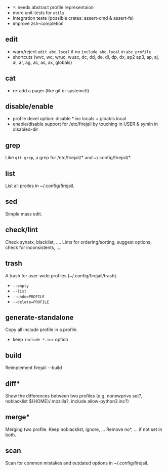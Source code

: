 
 + `*`: needs abstract profile representaion
 + more unit-tests for `utils`
 + Integration teste (possible crates: assert-cmd & assert-fs)
 + improve zsh-completion

edit
----

 - warn/reject `edit abc.local` if no `include abc.local` in `abc.profile`
 - shortcuts (wvc, wc, wruc, wusc, dc, dd, de, di, dp, dx, ap2 ap3, ap, aj, al, ar, ag, ac, as, ax, globals)

cat
---

 - re-add a pager (like git or systemctl)

disable/enable
--------------

 - profile devel option: disable *.inc locals + gloabls.local
 - enable/disable support for /etc/firejail by touching in USER & symln in disabled-dir

grep
----

Like `git grep`, a grep for /etc/firejail/* and ~/.config/firejail/*.

list
----

List all proiles in ~/.config/firejail.

sed
---

Simple mass edit.

check/lint
----------

Check synatx, blacklist, ….
Lints for ordering/sorting, suggest options, check for inconsistents, ….

trash
-----

A trash for user-wide profiles (~/.config/firejail/trash).

 - `--empty`
 - `--list`
 - `--undo=PROFILE`
 - `--delete=PROFILE`

generate-standalone
-------------------

Copy all include profile in a profile.

 - keep `include *.inc` option

build
-----

Reimplement firejail --build

diff*
----

Show the differences between two profiles (e.g. nonewprivs set?, noblacklist ${HOME}/.mozilla?, include allow-python3.inc?)

merge*
-----

Merging two profile.
 Keep noblacklist, ignore, ...
 Remove no*, ... if not set in both.

scan
----

Scan for common mistakes and outdated options in ~/.config/firejail.
